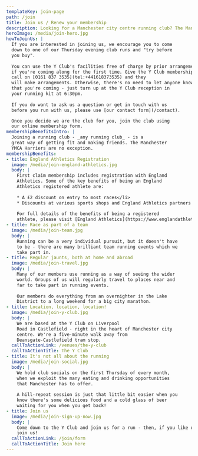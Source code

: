 ```yaml
---
templateKey: join-page
path: /join
title: Join us / Renew your membership
description: Looking for a Manchester city centre running club? The Manchester YMCA Harriers might just be the club for you!
heroImage: /media/join-hero.jpg
howToJoinUs: |
  If you are interested in joining us, we encourage you to come
  down to one of our Thursday evening club runs and "try before
  you buy".
  
  You can use the Y Club's facilities free of charge by prior arrangement
  if you're coming along for the first time. Give the Y Club membership team a
  call on [0161 837 3535](tel:+441618373535) and they
  will make arrangements. Otherwise, there's no need to let anyone know
  that you're coming - just turn up at the Y Club reception in
  your running kit at 6:30pm.
  
  If you do want to ask us a question or get in touch with us
  before you run with us, please use [our contact form](/contact).

  Once you decide we are the club for you, join the club using
  our online membership form.
membershipBenefitsIntro: |
  Joining a running club - _any running club_ - is a
  great way of getting fit and making friends. The Manchester
  YMCA Harriers are no exception.
membershipBenefits:
- title: England Athletics Registration
  image: /media/join-england-athletics.jpg
  body: |
    First claim membership includes registration with England
    Athletics. Some of the key benefits of being an England
    Athletics registered athlete are:
  
    * A £2 discount on entry to most races</li>
    * Discounts at various sports shops and England Athletics partners
    
    For full details of the benefits of being a registered
    athlete, please visit [England Athletics](https://www.englandathletics.org)
- title: Race as part of a team
  image: /media/join-team.jpg
  body: |
    Running can be a very individual pursuit, but it doesn't have
    to be - there are many brilliant team running events which we
    take part in.
- title: Regular jaunts, both at home and abroad
  image: /media/join-travel.jpg
  body: |
    Many of our members use running as a way of seeing the wider
    world. Groups of us will regularly travel to places near and
    far to take part in running events.
  
    Our members do everything from an overnighter in the Lake
    District to a long weekend for a big city marathon.
- title: Location, location, location!
  image: /media/join-y-club.jpg
  body: |
    We are based at the Y Club on Liverpool
    Road in Castlefield - right in the heart of Manchester city
    centre. We're a five-minute walk away from
    Deansgate-Castlefield tram stop.
  callToActionLink: /venues/the-y-club
  callToActionTitle: The Y Club
- title: It's not all about the running
  image: /media/join-social.jpg
  body: |
    We hold club socials on the first Thursday of every month,
    when we exploit the many eating and drinking opportunities
    that Manchester has to offer.
                 
    A hill-repeat session is just that little bit easier when you
    know there's some delicious food and a cold glass of beer
    waiting for you when you get back!
- title: Join us
  image: /media/join-sign-up-now.jpg
  body: |
    Come down to the Y Club and join us for a run - then, if you like us, 
    join us!
  callToActionLink: /join/form
  callToActionTitle: Join here
---
```

